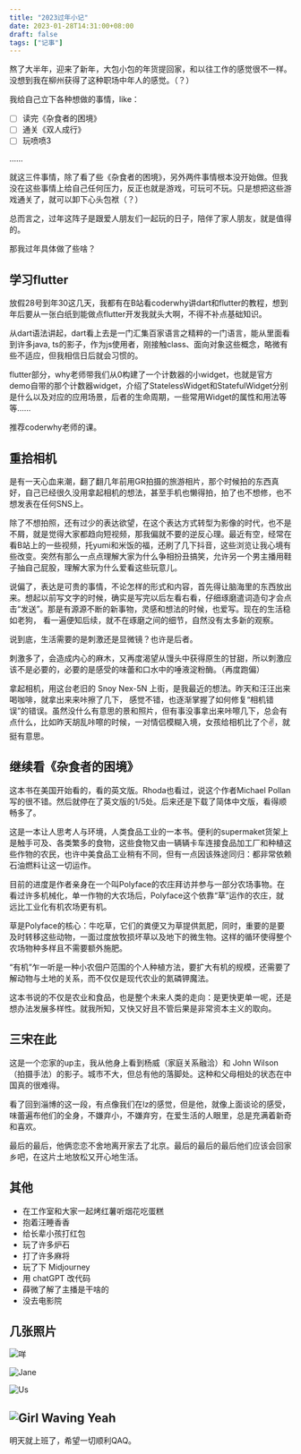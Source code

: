 ```yaml
---
title: "2023过年小记"
date: 2023-01-28T14:31:00+08:00
draft: false
tags: ["记事"]
---
```

熬了大半年，迎来了新年，大包小包的年货提回家，和以往工作的感觉很不一样。没想到我在柳州获得了这种职场中年人的感觉。（？）

我给自己立下各种想做的事情，like：     
- [ ] 读完《杂食者的困境》   
- [ ] 通关《双人成行》    
- [ ] 玩喷喷3     

…… 

就这三件事情，除了看了些《杂食者的困境》，另外两件事情根本没开始做。但我没在这些事情上给自己任何压力，反正也就是游戏，可玩可不玩。只是想把这些游戏通关了，就可以卸下心头包袱（？）

总而言之，过年这阵子是跟爱人朋友们一起玩的日子，陪伴了家人朋友，就是值得的。

那我过年具体做了些啥？

## 学习flutter
放假28号到年30这几天，我都有在B站看coderwhy讲dart和flutter的教程，想到年后要从一张白纸到能做点flutter开发我就头大啊，不得不补点基础知识。

从dart语法讲起，dart看上去是一门汇集百家语言之精粹的一门语言，能从里面看到许多java, ts的影子，作为js使用者，刚接触class、面向对象这些概念，略微有些不适应，但我相信日后就会习惯的。

flutter部分，why老师带我们从0构建了一个计数器的小widget，也就是官方demo自带的那个计数器widget，介绍了StatelessWidget和StatefulWidget分别是什么以及对应的应用场景，后者的生命周期，一些常用Widget的属性和用法等等……

推荐coderwhy老师的课。

## 重拾相机
是有一天心血来潮，翻了翻几年前用GR拍摄的旅游相片，那个时候拍的东西真好，自己已经很久没用拿起相机的想法，甚至手机也懒得拍，拍了也不想修，也不想发表在任何SNS上。

除了不想拍照，还有过少的表达欲望，在这个表达方式转型为影像的时代，也不是不屑，就是觉得大家都趋向短视频，那我偏就不要的逆反心理。最近有空，经常在看B站上的一些视频，托yumi和米饭的福，还刷了几下抖音，这些浏览让我心境有些改变。突然有那么一点点理解大家为什么争相扮丑搞笑，允许另一个男主播用鞋子抽自己屁股，理解大家为什么爱看这些玩意儿。

说偏了，表达是可贵的事情，不论怎样的形式和内容，首先得让脑海里的东西放出来。想起以前写文字的时候，确实是写完以后左看右看，仔细琢磨遣词造句才会点击“发送”。那是有源源不断的新事物，灵感和想法的时候，也爱写。现在的生活稳如老狗， 看一遍便知后续，就不在琢磨之间的细节，自然没有太多新的观察。

说到底，生活需要的是刺激还是显微镜？也许是后者。

刺激多了，会造成内心的麻木，又再度渴望从馒头中获得原生的甘甜，所以刺激应该不是必要的，必要的是感受的味蕾和口水中的唾液淀粉酶。（再度跑偏）

拿起相机，用这台老旧的 Snoy Nex-5N 上街，是我最近的想法。昨天和汪汪出来喝咖啡，就拿出来来咔擦了几下， 感觉不错，也逐渐掌握了如何修复“相机错误”的错误。虽然没什么有意思的景和照片，但有事没事拿出来咔嚓几下，总会有点什么，比如昨天胡乱咔嚓的时候，一对情侣模糊入境，女孩给相机比了个✌，就挺有意思。

## 继续看《杂食者的困境》
这本书在美国开始看的，看的英文版。Rhoda也看过，说这个作者Michael Pollan写的很不错。然后就停在了英文版的1/5处。后来还是下载了简体中文版，看得顺畅多了。

这是一本让人思考人与环境，人类食品工业的一本书。便利的supermaket货架上是触手可及、各类繁多的食物，这些食物又由一辆辆卡车连接食品加工厂和种植这些作物的农民，也许中美食品工业稍有不同，但有一点因该殊途同归：都非常依赖石油燃料让这一切运作。

目前的进度是作者亲身在一个叫Polyface的农庄拜访并参与一部分农场事物。在看过许多机械化，单一作物的大农场后，Polyface这个依靠“草”运作的农庄，就远比工业化有机农场更有机。

草是Polyface的核心：牛吃草，它们的粪便又为草提供氮肥，同时，重要的是要及时转移这些动物，一面过度放牧损坏草以及地下的微生物。这样的循环使得整个农场物种多样且不需要额外施肥。

“有机”乍一听是一种小农佃户范围的个人种植方法，要扩大有机的规模，还需要了解动物与土地的关系，而不仅仅是现代农业的氮磷钾魔法。

这本书说的不仅是农业和食品，也是整个未来人类的走向：是更快更单一呢，还是想办法发展多样性。就我所知，又快又好且不管后果是非常资本主义的取向。

## 三宋在此
这是一个恋家的up主，我从他身上看到杨威（家庭关系融洽）和 John Wilson（拍摄手法）的影子。城市不大，但总有他的落脚处。这种和父母相处的状态在中国真的很难得。

看了回到淄博的这一段，有点像我们在lz的感觉，但是他，就像上面谈论的感受，味蕾遍布他们的全身，不嫌弃小，不嫌弃穷，在爱生活的人眼里，总是充满着新奇和喜欢。

最后的最后，他俩恋恋不舍地离开家去了北京。最后的最后的最后他们应该会回家乡吧，在这片土地放松又开心地生活。

## 其他
- 在工作室和大家一起烤红薯听烟花吃蛋糕  
- 抱着汪睡香香  
- 给长辈小孩打红包  
- 玩了许多炉石  
- 打了许多麻将  
- 玩了下 Midjourney  
- 用 chatGPT 改代码  
- 薛微了解了主播是干啥的  
- 没去电影院  


## 几张照片
![咩](https://nic-gz-1308403500.file.myqcloud.com/gruvbox/2023_Spring_Fes-2023-01-28-15-17-12.jpg)

![Jane](https://nic-gz-1308403500.file.myqcloud.com/gruvbox/2023_Spring_Fes-2023-01-28-15-17-36.jpg)

![Us](https://nic-gz-1308403500.file.myqcloud.com/gruvbox/2023_Spring_Fes-2023-01-28-15-17-50.jpg)

![Girl Waving Yeah](https://nic-gz-1308403500.file.myqcloud.com/gruvbox/2023_Spring_Fes-2023-01-28-15-18-04.jpg)
--- 
明天就上班了，希望一切顺利QAQ。